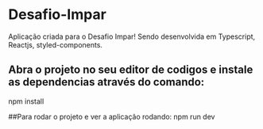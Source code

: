 # Desafio-Impar

Aplicação criada para o Desafio Impar!
Sendo desenvolvida em Typescript, Reactjs, styled-components.


## Abra o projeto no seu editor de codigos e instale as dependencias através do comando:
npm install

##Para rodar o projeto e ver a aplicação rodando:
npm run dev
